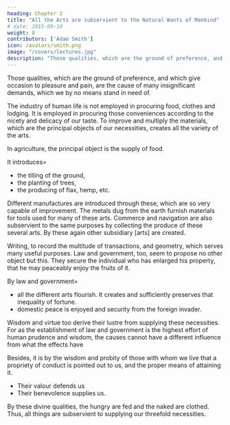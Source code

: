 ```yaml
---
heading: Chapter 2
title: "All the Arts are subservient to the Natural Wants of Mankind"
# date: 2015-09-10
weight: 8
contributors: ['Adam Smith']
icon: /avatars/smith.png
image: "/covers/lectures.jpg"
description: "Those qualities, which are the ground of preference, and which give occasion to pleasure and pain, are the cause of many insignificant demands, which we by no means stand in need of"
---
```




Those qualities, which are the ground of preference, and which give occasion to pleasure and pain, are the cause of many insignificant demands, which we by no means stand in need of.

The industry of human life is not employed in procuring food, clothes and lodging. It is employed in procuring those conveniences according to the nicety and delicacy of our taste. To improve and multiply the materials, which are the principal objects of our necessities, creates all the variety of the arts.

In agriculture, the principal object is the supply of food.

It introduces= 
- the tilling of the ground,
- the planting of trees,
- the producing of flax, hemp, etc.

Different manufactures are introduced through these, which are so very capable of improvement. The metals dug from the earth furnish materials for tools used for many of these arts. Commerce and navigation are also subservient to the same purposes by collecting the produce of these several arts. By these again other subsidiary [arts] are created.

Writing, to record the multitude of transactions, and geometry, which serves many useful purposes.
Law and government, too, seem to propose no other object but this.
They secure the individual who has enlarged his property, that he may peaceably enjoy the fruits of it.

By law and government= 
- all the different arts flourish. It creates and sufficiently preserves that inequality of fortune.
- domestic peace is enjoyed and security from the foreign invader.

Wisdom and virtue too derive their lustre from supplying these necessities.
For as the establishment of law and government is the highest effort of human prudence and wisdom, the causes cannot have a different influence from what the effects have

Besides, it is by the wisdom and probity of those with whom we live that a propriety of conduct is pointed out to us, and the proper means of attaining it.
- Their valour defends us
- Their benevolence supplies us.

By these divine qualities, the hungry are fed and the naked are clothed.
Thus,  all things are subservient to supplying our threefold necessities.